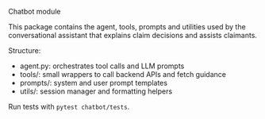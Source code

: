 Chatbot module

This package contains the agent, tools, prompts and utilities used by the conversational assistant that explains claim decisions and assists claimants.

Structure:
- agent.py: orchestrates tool calls and LLM prompts
- tools/: small wrappers to call backend APIs and fetch guidance
- prompts/: system and user prompt templates
- utils/: session manager and formatting helpers

Run tests with `pytest chatbot/tests`.
